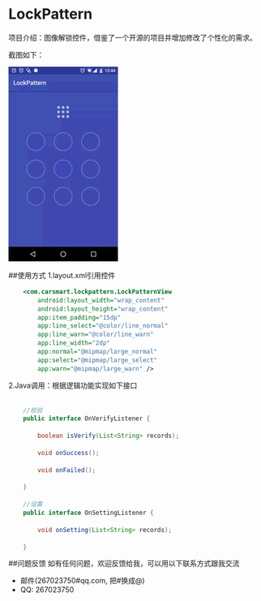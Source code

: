 # LockPattern

项目介绍：图像解锁控件，借鉴了一个开源的项目并增加修改了个性化的需求。

截图如下：  

 ![example](images/example.gif)  

##使用方式
1.layout.xml引用控件

```xml
    <com.carsmart.lockpattern.LockPatternView
        android:layout_width="wrap_content"
        android:layout_height="wrap_content"
        app:item_padding="15dp"
        app:line_select="@color/line_normal"
        app:line_warn="@color/line_warn"
        app:line_width="2dp"
        app:normal="@mipmap/large_normal"
        app:select="@mipmap/large_select"
        app:warn="@mipmap/large_warn" />
```

2.Java调用：根据逻辑功能实现如下接口

```java 

    //校验
    public interface OnVerifyListener {

        boolean isVerify(List<String> records);

        void onSuccess();

        void onFailed();
        
    }

    //设置
    public interface OnSettingListener {

        void onSetting(List<String> records);
        
    }
```

##问题反馈
如有任何问题，欢迎反馈给我，可以用以下联系方式跟我交流

* 邮件(267023750#qq.com, 把#换成@)
* QQ: 267023750